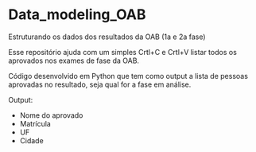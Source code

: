 # Data_modeling_OAB
Estruturando os dados dos resultados da OAB (1a e 2a fase)


Esse repositório ajuda com um simples Crtl+C e Crtl+V listar todos os aprovados nos exames de fase da OAB.

Código desenvolvido em Python que tem como output a lista de pessoas aprovadas no resultado, seja qual for a fase em análise.

Output:
- Nome do aprovado
- Matrícula
- UF
- Cidade
